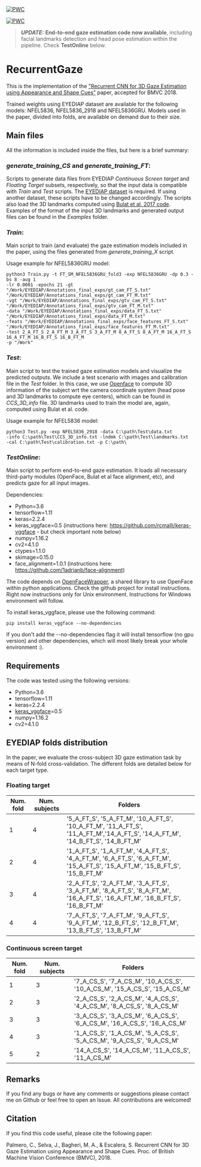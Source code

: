 [![PWC](https://img.shields.io/endpoint.svg?url=https://paperswithcode.com/badge/recurrent-cnn-for-3d-gaze-estimation-using/gaze-estimation-on-eyediap-floating-target)](https://paperswithcode.com/sota/gaze-estimation-on-eyediap-floating-target?p=recurrent-cnn-for-3d-gaze-estimation-using)
	
[![PWC](https://img.shields.io/endpoint.svg?url=https://paperswithcode.com/badge/recurrent-cnn-for-3d-gaze-estimation-using/gaze-estimation-on-eyediap-screen-target)](https://paperswithcode.com/sota/gaze-estimation-on-eyediap-screen-target?p=recurrent-cnn-for-3d-gaze-estimation-using)

> **_UPDATE:_**  **End-to-end gaze estimation code now available**, including facial landmarks detection and head pose estimation within the pipeline. Check **TestOnline** below.

# RecurrentGaze

This is the implementation of the ["Recurrent CNN for 3D Gaze Estimation using Appearance and Shape Cues"](http://bmvc2018.org/contents/papers/0871.pdf) paper, accepted for BMVC 2018. 

Trained weights using EYEDIAP dataset are available for the following models: NFEL5836, NFEL5836_2918 and NFEL5836GRU. Models used in the paper, divided into folds, are available on demand due to their size. 

## Main files

All the information is included inside the files, but here is a brief summary:

### *generate_training_CS* and *generate_training_FT*:

Scripts to generate data files from EYEDIAP *Continuous Screen target* and *Floating Target* subsets, respectively, so that the input data is compatible with *Train* and *Test* scripts. The [EYEDIAP dataset](https://www.idiap.ch/dataset) is required. If using another dataset, these scripts have to be changed accordingly. The scripts also load the 3D landmarks computed using [Bulat et al. 2017 code](https://github.com/1adrianb/face-alignment). Examples of the format of the input 3D landmarks and generated output files can be found in the *Examples* folder. 

### *Train*:

Main script to train (and evaluate) the gaze estimation models included in the paper, using the files generated from *generate_training_X* script.

Usage example for NFEL5836GRU model:
```
python3 Train.py -t FT_SM_NFEL5836GRU_fold3 -exp NFEL5836GRU -dp 0.3 -bs 8 -aug 1
-lr 0.0001 -epochs 21 -gt "/Work/EYEDIAP/Annotations_final_exps/gt_cam_FT_S.txt" "/Work/EYEDIAP/Annotations_final_exps/gt_cam_FT_M.txt"
-vgt "/Work/EYEDIAP/Annotations_final_exps/gtv_cam_FT_S.txt" "/Work/EYEDIAP/Annotations_final_exps/gtv_cam_FT_M.txt"
-data "/Work/EYEDIAP/Annotations_final_exps/data_FT_S.txt" "/Work/EYEDIAP/Annotations_final_exps/data_FT_M.txt"
-feats "/Work/EYEDIAP/Annotations_final_exps/face_features_FT_S.txt" "/Work/EYEDIAP/Annotations_final_exps/face_features_FT_M.txt"
-test 2_A_FT_S 2_A_FT_M 3_A_FT_S 3_A_FT_M 8_A_FT_S 8_A_FT_M 16_A_FT_S 16_A_FT_M 16_B_FT_S 16_B_FT_M 
-p "/Work"
 ```

### *Test*:

Main script to test the trained gaze estimation models and visualize the predicted outputs. We include a test scenario with images and calibration file in the *Test* folder. In this case, we use [Openface](https://github.com/TadasBaltrusaitis/OpenFace) to compute 3D information of the subject wrt the camera coordinate system (head pose and 3D landmarks to compute eye centers), which can be found in *CCS_3D_info* file. 3D landmarks used to train the model are, again, computed using Bulat et al. code. 

Usage example for NFEL5836 model:
```
python3 Test.py -exp NFEL5836_2918 -data C:\path\Test\data.txt 
-info C:\path\Test\CCS_3D_info.txt -lndmk C:\path\Test\landmarks.txt 
-cal C:\path\Test\calibration.txt -p C:\path\
```

### *TestOnline*:
Main script to perform end-to-end gaze estimation. It loads all necessary third-party modules (OpenFace, Bulat et al face alignment, etc), and predicts gaze for all input images.

Dependencies:
- Python=3.6
- tensorflow=1.11
- keras=2.2.4
- keras_vggface=0.5 (instructions here: https://github.com/rcmalli/keras-vggface - but check important note below)
- numpy=1.16.2
- cv2=4.1.0
- ctypes=1.1.0
- skimage=0.15.0
- face_alignment=1.0.1 (instructions here: https://github.com/1adrianb/face-alignment)

The code depends on [OpenFaceWrapper](https://github.com/crisie/OpenFaceWrapper), a shared library to use OpenFace within python applications. Check the github project for install instructions. Right now instructions only for Unix environment. Instructions for Windows environment will follow.

To install keras_vggface, please use the following command:
```
pip install keras_vggface --no-dependencies 
```
If you don't add the --no-dependencies flag it will install tensorflow (no gpu version) and other dependencies, which will most likely break your whole environment :). 


## Requirements

The code was tested using the following versions:
- Python=3.6
- tensorflow=1.11
- keras=2.2.4
- [keras_vggface](https://github.com/rcmalli/keras-vggface)=0.5
- numpy=1.16.2
- cv2=4.1.0


## EYEDIAP folds distribution
In the paper, we evaluate the cross-subject 3D gaze estimation task by means of N-fold cross-validation. The different folds are detailed below for each target type.

### Floating target
| Num. fold     | Num. subjects | Folders  | 
| --------   | ---------- | -------- |
| 1          | 4          |'5_A_FT_S', '5_A_FT_M', '10_A_FT_S', '10_A_FT_M', '11_A_FT_S', '11_A_FT_M','14_A_FT_S', '14_A_FT_M', '14_B_FT_S', '14_B_FT_M'|
| 2          | 4          |'1_A_FT_S', '1_A_FT_M', '4_A_FT_S', '4_A_FT_M', '6_A_FT_S', '6_A_FT_M', '15_A_FT_S', '15_A_FT_M', '15_B_FT_S', '15_B_FT_M'          |
| 3          | 4          | '2_A_FT_S', '2_A_FT_M', '3_A_FT_S', '3_A_FT_M', '8_A_FT_S', '8_A_FT_M', '16_A_FT_S', '16_A_FT_M', '16_B_FT_S', '16_B_FT_M' |
| 4          | 4          | '7_A_FT_S', '7_A_FT_M', '9_A_FT_S', '9_A_FT_M', '12_B_FT_S', '12_B_FT_M', '13_B_FT_S', '13_B_FT_M' |

### Continuous screen target
| Num. fold     | Num. subjects | Folders  | 
| --------   | --------      | -------- | 
| 1          | 3             |'7_A_CS_S', '7_A_CS_M', '10_A_CS_S', '10_A_CS_M', '15_A_CS_S', '15_A_CS_M'|
| 2          | 3             |'2_A_CS_S', '2_A_CS_M', '4_A_CS_S', '4_A_CS_M', '8_A_CS_S', '8_A_CS_M' |
| 3          | 3             |'3_A_CS_S', '3_A_CS_M', '6_A_CS_S', '6_A_CS_M', '16_A_CS_S', '16_A_CS_M' |
| 4          | 3             |'1_A_CS_S', '1_A_CS_M', '5_A_CS_S', '5_A_CS_M', '9_A_CS_S', '9_A_CS_M'|
| 5          | 2             | '14_A_CS_S', '14_A_CS_M', '11_A_CS_S', '11_A_CS_M' |

## Remarks

If you find any bugs or have any comments or suggestions please contact me on Github or feel free to open an Issue. All contributions are welcomed!

## Citation

If you find this code useful, please cite the following paper:

Palmero, C., Selva, J., Bagheri, M. A., & Escalera, S. Recurrent CNN for 3D Gaze Estimation using Appearance and Shape Cues. Proc. of British Machine Vision Conference (BMVC), 2018.
